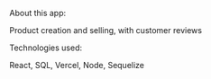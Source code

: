 About this app:

Product creation and selling, with customer reviews 

Technologies used:

React, SQL, Vercel, Node, Sequelize